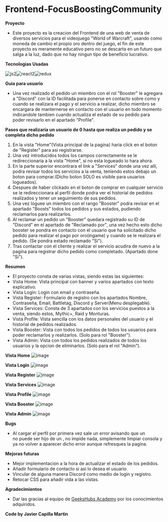 # Frontend-FocusBoostingCommunity
**Proyecto**
- Este proyecto es la creacion del Frontend de una web de venta de diversos servicios para el videojuego "World of Warcraft", usando como moneda de cambio el propio oro dentro del juego, el fin de este proyecto es meramente educativo pero no se descarta en un futuro que salga a la luz, dado que no hay ningun tipo de beneficio lucrativo.

**Tecnologias Usadas**

![js2](https://user-images.githubusercontent.com/114490860/224815744-fae6f0fb-795c-4a0b-b7ed-4a7a2941bc3a.png)![react2](https://user-images.githubusercontent.com/114490860/224815806-d54163b1-b624-44fe-a05b-a57a3358b26b.png)![redux](https://user-images.githubusercontent.com/114490860/224816086-a19996cf-2d35-473f-954d-c892d779f46c.png)

**Guia para usuario**
- Una vez realizado el pedido un miembro con el rol "Booster" le agregara a "Discord" con la ID facilitada para ponerse en contacto sobre como y cuando se realizara el pago y el servicio a realizar, dicho miembro se encargara de manternerse en contacto con el usuario en todo momento indicandole tambien cuando actualiza el estado de su pedido para poder revisarlo en el apartado "Profile".

**Pasos que realizaria un usuario de 0 hasta que realiza un pedido y se completa dicho pedido**
1. En la vista "Home"(Vista principal de la pagina) haria click en el boton de "Register" para asi registrarse.
2. Una vez introducidos todos los campos correctamente se le redireccionaria a la vista "Home", si no esta logueado lo hara ahora.
3. En la parte superior encontrara el link a "Services" donde una vez alli, podra revisar todos los servicios a la venta, teniendo estos debajo un boton para comprar.(Dicho boton SOLO es visible para usuarios logueados).
4. Despues de haber clickado en el boton de comprar en cualquier servicio se le redireccionara al perfil donde podra ver el historial de pedidos realizados y tener un seguimiento de sus pedidos.
5. Una vez loguee un miembro con el rango "Booster" podra revisar en el apartado "Boosts" todos los pedidos y sus estados, pudiendo reclamarlos para realizarlos.
6. Al reclamar un pedido un "Booster" quedara registrado su ID de "Discord" en el apartado de "Reclamado por", una vez hecho esto dicho booster se pondra en contacto con el usuario que ha solicitado dicho pedido para realizar el pago por oro(ingame) y cuando se le realizara el pedido. (Se pondra estado reclamado "Si").
7. Tras contactar con el cliente y realizar el servicio acudira de nuevo a la pagina para registrar dicho pedido como completado. (Apartado done "Si").

**Resumen**
- El proyecto consta de varias vistas, siendo estas las siguientes: 
- Vista Home: Vista principal con banner y varios apartados con texto explicativo.
- Vista Login: Login con email y contraseña.
- Vista Register: Formulario de registro con los apartados Nombre, Contraseña, Email, Battletag, Discord y Server(Menu desplegable).
- Vista Services: Consta de 3 apartados con los servicios puestos a la venta, siendo estos, Mythic+, Raid y Monturas.
- Vista Profile: Vista sencilla con los datos personales del usuario y el historial de pedidos realizados.
- Vista Booster: Vista con todos los pedidos de todos los usuarios para poder reclamarlos y realizarlos. (Solo para rol "Booster").
- Vista Admin: Vista con todos los pedidos realizados de todos los usuarios y la opcion de eliminarlos. (Solo para el rol "Admin").

**Vista Home**
![image](https://user-images.githubusercontent.com/114490860/224817371-7569c95b-c233-44aa-abcc-7c08b3fc5eea.png)

**Vista Login**
![image](https://user-images.githubusercontent.com/114490860/224817482-d3e8cb2f-eebe-466d-adf4-f9b7b320defb.png)

**Vista Register**
![image](https://user-images.githubusercontent.com/114490860/224817552-3096decb-614d-4a14-984f-1b24a07ff0c6.png)

**Vista Services**
![image](https://user-images.githubusercontent.com/114490860/224817650-32ba1d20-c4ee-4792-a37a-743ebc6f23bb.png)

**Vista Profile**
![image](https://user-images.githubusercontent.com/114490860/224817814-dfadfbe3-6431-4ba1-aff3-ea0e399bc203.png)

**Vista Booster**
![image](https://user-images.githubusercontent.com/114490860/224817917-72cef4c9-ca63-4c98-a8fe-5c134abc2f6b.png)

**Vista Admin**
![image](https://user-images.githubusercontent.com/114490860/224820003-d9202a56-3c79-4446-bf1e-934d049c3328.png)

**Bugs**
- Al cargar el perfil por primera vez sale un error avisando que un <div> no puede ser hijo de un <tr>, no impide nada, simplemente limpiar consola y ya no volver a aparecer dicho error aunque refresques la pagina.

**Mejoras futuras**
- Mejor implementacion a la hora de actualizar el estado de los pedidos.
- Añadir formulario de contacto si asi lo desea el usuario.
- Vincular de alguna manera Discord como medio de login y registro.
- Retocar CSS para añadir vida a las vistas.

**Agradecimientos**
- Dar las gracias al equipo de <a href="https://geekshubsacademy.com/">GeeksHubs Academy</a> por los conocimientos adquiridos.

**Code by Javier Capilla Martin**

